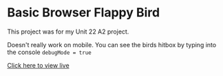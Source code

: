 # Basic Browser Flappy Bird

This project was for my Unit 22 A2 project.

Doesn't really work on mobile. 
You can see the birds hitbox by typing into the console `debugMode = true`

[Click here to view live](https://mystik01.github.io/FlappyBird/public/)

